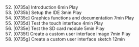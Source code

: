52. [0735a] Introduction
    6min
    Play
53. [0735b] Setup the IDE
    3min
    Play
54. [0735c] Graphics functions and documentation
    7min
    Play
55. [0735d] Test the touch interface
    4min
    Play
56. [0735e] Test the SD card module
    5min
    Play
57. [0735f] Create a custom user interface image
    7min
    Play
58. [0735g] Create a custom user interface sketch
    12min
